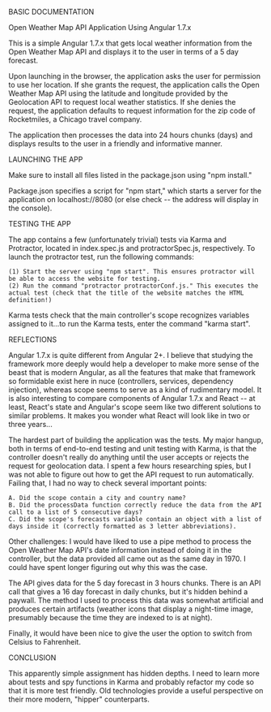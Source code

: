 BASIC DOCUMENTATION

Open Weather Map API Application Using Angular 1.7.x

This is a simple Angular 1.7.x that gets local weather information from the Open Weather Map API and displays it to the user in terms of a 5 day forecast.  

Upon launching in the browser, the application asks the user for permission to use her location.  If she grants the request, the application calls the Open Weather Map API using the latitude and longitude provided by the Geolocation API to request local weather statistics.  If she denies the request, the application defaults to request information for the zip code of Rocketmiles, a Chicago travel company.

The application then processes the data into 24 hours chunks (days) and displays results to the user in a friendly and informative manner.

LAUNCHING THE APP

Make sure to install all files listed in the package.json using "npm install."

Package.json specifies a script for "npm start," which starts a server for the application on localhost://8080 (or else check -- the address will display in the console).

TESTING THE APP

The app contains a few (unfortunately trivial) tests via Karma and Protractor, located in index.spec.js and protractorSpec.js, respectively. To launch the protractor test, run the following commands: 

    (1) Start the server using "npm start". This ensures protractor will be able to access the website for testing.
    (2) Run the command "protractor protractorConf.js." This executes the actual test (check that the title of the website matches the HTML definition!)

Karma tests check that the main controller's scope recognizes variables assigned to it...to run the Karma tests, enter the command "karma start".

REFLECTIONS

Angular 1.7.x is quite different from Angular 2+.  I believe that studying the framework more deeply would help a developer to make more sense of the beast that is modern Angular, as all the features that make that framework so formidable exist here in nuce (controllers, services, dependency injection), whereas scope seems to serve as a kind of rudimentary model. It is also interesting to compare components of Angular 1.7.x and React -- at least, React's state and Angular's scope seem like two different solutions to similar problems. It makes you wonder what React will look like in two or three years...

The hardest part of building the application was the tests. My major hangup, both in terms of end-to-end testing and unit testing with Karma, is that the controller doesn't really do anything until the user accepts or rejects the request for geolocation data. I spent a few hours researching spies, but I was not able to figure out how to get the API request to run automatically. Failing that, I had no way to check several important points:

    A. Did the scope contain a city and country name?
    B. Did the processData function correctly reduce the data from the API call to a list of 5 consecutive days?
    C. Did the scope's forecasts variable contain an object with a list of days inside it (correctly formatted as 3 letter abbreviations).

Other challenges: I would have liked to use a pipe method to process the Open Weather Map API's date information instead of doing it in the controller, but the data provided all came out as the same day in 1970.  I could have spent longer figuring out why this was the case.

The API gives data for the 5 day forecast in 3 hours chunks. There is an API call that gives a 16 day forecast in daily chunks, but it's hidden behind a paywall. The method I used to process this data was somewhat artificial and produces certain artifacts (weather icons that display a night-time image, presumably because the time they are indexed to is at night).

Finally, it would have been nice to give the user the option to switch from Celsius to Fahrenheit.

CONCLUSION

This apparently simple assignment has hidden depths. I need to learn more about tests and spy functions in Karma and probably refactor my code so that it is more test friendly.  Old technologies provide a useful perspective on their more modern, "hipper" counterparts.